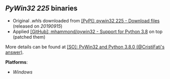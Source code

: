 *PyWin32 225* binaries
----------------------

- Original *.whl*s downloaded from [[PyPI]: pywin32 225 - Download files](https://pypi.org/project/pywin32/225/#files) (released on *20190915*)
- Applied [[GitHub]: mhammond/pywin32 - Support for Python 3.8](https://github.com/mhammond/pywin32/pull/1430) on top (patched them)

More details can be found at [[SO]: PyWin32 and Python 3.8.0 (@CristiFati's answer)](https://stackoverflow.com/a/58632354/4788546).

**Platforms**:
- *Windows*


